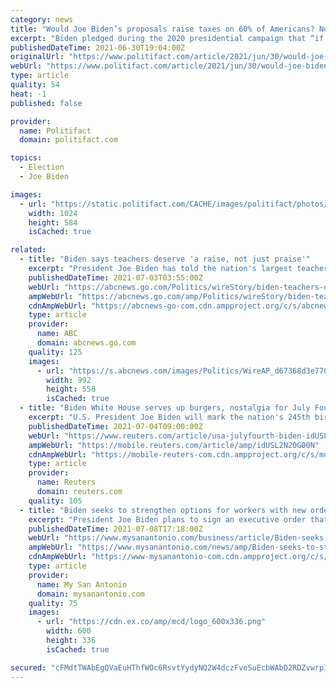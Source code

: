 ```yaml
---
category: news
title: "Would Joe Biden’s proposals raise taxes on 60% of Americans? Not directly"
excerpt: "Biden pledged during the 2020 presidential campaign that “if you make less than $400,000, you won’t pay a single penny more in taxes.” • Some critics say Biden’s proposal to raise corporate taxes would break this promise,"
publishedDateTime: 2021-06-30T19:04:00Z
originalUrl: "https://www.politifact.com/article/2021/jun/30/would-joe-bidens-proposals-raise-taxes-60-american/"
webUrl: "https://www.politifact.com/article/2021/jun/30/would-joe-bidens-proposals-raise-taxes-60-american/"
type: article
quality: 54
heat: -1
published: false

provider:
  name: Politifact
  domain: politifact.com

topics:
  - Election
  - Joe Biden

images:
  - url: "https://static.politifact.com/CACHE/images/politifact/photos/AP_21180685505429/45e3b9fb95328800d5af194934043a4b.jpg"
    width: 1024
    height: 584
    isCached: true

related:
  - title: "Biden says teachers deserve 'a raise, not just praise'"
    excerpt: "President Joe Biden has told the nation's largest teachers union that the nation's educators need “a raise, not just praise.”"
    publishedDateTime: 2021-07-03T03:55:00Z
    webUrl: "https://abcnews.go.com/Politics/wireStory/biden-teachers-deserve-raise-praise-78643893"
    ampWebUrl: "https://abcnews.go.com/amp/Politics/wireStory/biden-teachers-deserve-raise-praise-78643893"
    cdnAmpWebUrl: "https://abcnews-go-com.cdn.ampproject.org/c/s/abcnews.go.com/amp/Politics/wireStory/biden-teachers-deserve-raise-praise-78643893"
    type: article
    provider:
      name: ABC
      domain: abcnews.go.com
    quality: 125
    images:
      - url: "https://s.abcnews.com/images/Politics/WireAP_d67368d3e7704233b7bcb6401e5c2782_16x9_992.jpg"
        width: 992
        height: 558
        isCached: true
  - title: "Biden White House serves up burgers, nostalgia for July Fourth"
    excerpt: "U.S. President Joe Biden will mark the nation's 245th birthday on Sunday with a traditional celebration looking forward to a rebound from the coronavirus pandemic."
    publishedDateTime: 2021-07-04T09:00:00Z
    webUrl: "https://www.reuters.com/article/usa-julyfourth-biden-idUSL2N2OG00N"
    ampWebUrl: "https://mobile.reuters.com/article/amp/idUSL2N2OG00N"
    cdnAmpWebUrl: "https://mobile-reuters-com.cdn.ampproject.org/c/s/mobile.reuters.com/article/amp/idUSL2N2OG00N"
    type: article
    provider:
      name: Reuters
      domain: reuters.com
    quality: 105
  - title: "Biden seeks to strengthen options for workers with new order"
    excerpt: "President Joe Biden plans to sign an executive order that will reduce the ability of employers to prevent workers from going to rival firms and remove some of the state occupational licensing requirements that make it harder to land a job."
    publishedDateTime: 2021-07-08T17:18:00Z
    webUrl: "https://www.mysanantonio.com/business/article/Biden-seeks-to-strengthen-options-for-workers-16298111.php"
    ampWebUrl: "https://www.mysanantonio.com/news/amp/Biden-seeks-to-strengthen-options-for-workers-16298111.php"
    cdnAmpWebUrl: "https://www-mysanantonio-com.cdn.ampproject.org/c/s/www.mysanantonio.com/news/amp/Biden-seeks-to-strengthen-options-for-workers-16298111.php"
    type: article
    provider:
      name: My San Antonio
      domain: mysanantonio.com
    quality: 75
    images:
      - url: "https://cdn.ex.co/amp/mcd/logo_600x336.png"
        width: 600
        height: 336
        isCached: true

secured: "cFMdtTWAbEgQVaEuHThfWOc6RsvtYydyNQ2W4dczFveSuEcbWAbD2RDZvwrp1oKqHHcXBTfCErOLwN/TChDvZACUylYipbPV5TMC3tWiHWFOaEN3DVhOURWdv0iyvrC6C2d11Acgqi82bagSUG+zB5Cg7ZhetgeMdb+Ro/qsVJToOtovNPDhgZg+XDz4l3+WUrL9lcdAeIFu+439xClvq+87KeVh3B10wx+IR1G+NZgVjPAY24b3HpwwFT+yGaOWi7D90f1GGdpg+MZiOw0Cj+auyBZ0IeWOJJLnAB7M0uRsACpYz8WmgPBNlieST5FV/IfyJuyD9VJokf8WTiY/izLPiwQDp5v26rAh2Z6zjGY=;ie7oSvh5j8Rce/jj8a8CEw=="
---
```


